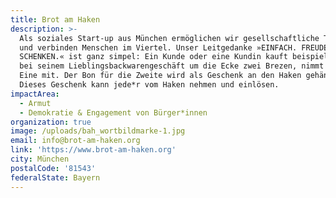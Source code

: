 ```yaml
---
title: Brot am Haken
description: >-
  Als soziales Start-up aus München ermöglichen wir gesellschaftliche Teilhabe
  und verbinden Menschen im Viertel. Unser Leitgedanke »EINFACH. FREUDE.
  SCHENKEN.« ist ganz simpel: Ein Kunde oder eine Kundin kauft beispielsweise
  bei seinem Lieblingsbackwarengeschäft um die Ecke zwei Brezen, nimmt aber nur
  Eine mit. Der Bon für die Zweite wird als Geschenk an den Haken gehängt.
  Dieses Geschenk kann jede*r vom Haken nehmen und einlösen.
impactArea:
  - Armut
  - Demokratie & Engagement von Bürger*innen
organization: true
image: /uploads/bah_wortbildmarke-1.jpg
email: info@brot-am-haken.org
link: 'https://www.brot-am-haken.org'
city: München
postalCode: '81543'
federalState: Bayern
---
```


